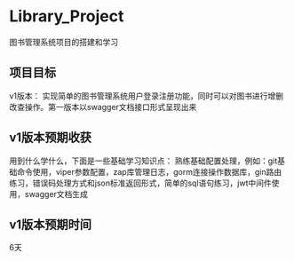 # Library_Project
图书管理系统项目的搭建和学习
## 项目目标
v1版本：
实现简单的图书管理系统用户登录注册功能，同时可以对图书进行增删改查操作。第一版本以swagger文档接口形式呈现出来
## v1版本预期收获
用到什么学什么，下面是一些基础学习知识点：
熟练基础配置处理，例如：git基础命令使用，viper参数配置，zap库管理日志，gorm连接操作数据库，gin路由练习，错误码处理方式和json标准返回形式，简单的sql语句练习，jwt中间件使用，swagger文档生成

## v1版本预期时间
6天
